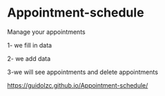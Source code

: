 # Appointment-schedule
 Manage your appointments
 
 1- we fill in data
 
 2- we add data
 
 3-we will see appointments and delete appointments

https://guidolzc.github.io/Appointment-schedule/


